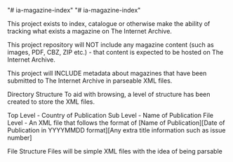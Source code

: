"# ia-magazine-index"  "# ia-magazine-index" 

This project exists to index, catalogue or otherwise make the ability of tracking what exists a magazine on The Internet Archive.

This project repository will NOT include any magazine content (such as images, PDF, CBZ, ZIP etc.) - that content is expected to be hosted on The Internet Archive.

This project will INCLUDE metadata about magazines that have been submitted to The Internet Archive in parseable XML files.

Directory Structure
To aid with browsing, a level of structure has been created to store the XML files.

Top Level - Country of Publication
Sub Level - Name of Publication
File Level - An XML file that follows the format of [Name of Publication][Date of Publication in YYYYMMDD format][Any extra title information such as issue number]

File Structure
Files will be simple XML files with the idea of being parsable

